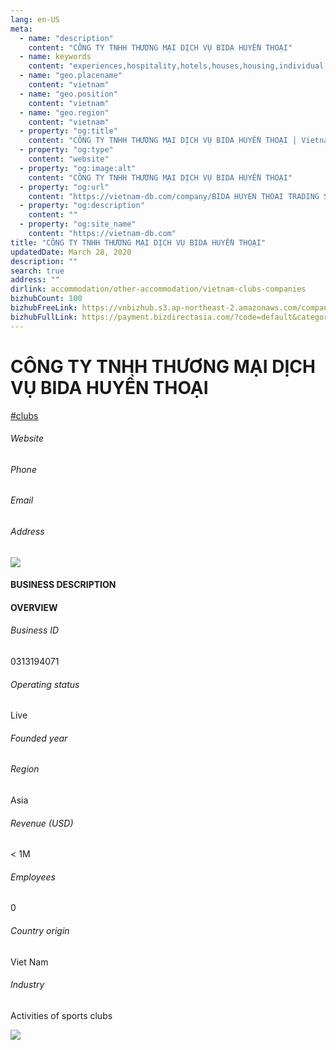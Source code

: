 ```yaml
---
lang: en-US
meta:
  - name: "description"
    content: "CÔNG TY TNHH THƯƠNG MẠI DỊCH VỤ BIDA HUYỀN THOẠI"
  - name: keywords
    content: "experiences,hospitality,hotels,houses,housing,individual,laptops,membership,residential,resort,resorts,speakers,spirits,virtual,wireless,wireless,wireless,vietnam-clubs-companies"
  - name: "geo.placename"
    content: "vietnam"
  - name: "geo.position"
    content: "vietnam"
  - name: "geo.region"
    content: "vietnam"
  - property: "og:title"
    content: "CÔNG TY TNHH THƯƠNG MẠI DỊCH VỤ BIDA HUYỀN THOẠI | Vietnam DB"
  - property: "og:type"
    content: "website"
  - property: "og:image:alt"
    content: "CÔNG TY TNHH THƯƠNG MẠI DỊCH VỤ BIDA HUYỀN THOẠI"
  - property: "og:url"
    content: "https://vietnam-db.com/company/BIDA HUYEN THOAI TRADING SERVICE COMPANY LIMITED-2668533"
  - property: "og:description"
    content: ""
  - property: "og:site_name"
    content: "https://vietnam-db.com"
title: "CÔNG TY TNHH THƯƠNG MẠI DỊCH VỤ BIDA HUYỀN THOẠI"
updatedDate: March 28, 2020
description: ""
search: true
address: ""
dirlink: accommodation/other-accommodation/vietnam-clubs-companies
bizhubCount: 100
bizhubFreeLink: https://vnbizhub.s3.ap-northeast-2.amazonaws.com/companies/vietnam-clubs-companies_preview.xlsx
bizhubFullLink: https://payment.bizdirectasia.com/?code=default&category=bizhub&item=vietnam-clubs-companies&redirect=https://vietnam-db.com
---
```



<div class="bd-item">
    <div class="item-content">
        <div class="detail-title-wrap">
            <h1 class="detail-title">
                CÔNG TY TNHH THƯƠNG MẠI DỊCH VỤ BIDA HUYỀN THOẠI
            </h1>
        </div>
		<div class="detail-tagslist"><a href="/accommodation/other-accommodation/tags/clubs" class="detail-tagitem">#clubs</a></div>
        <h6 class="bd-label">Website</h6>
        <p></p>
		<h6 class="bd-label">Phone</h6>
        <p></p>
        <h6 class="bd-label">Email</h6>
        <p><a class="textColorPrimary" href="#"></a></p>
        <h6 class="bd-label">Address</h6>
        <p></p>
    </div>
</div>

<div class="banner-wrap text-center"><a href="" class="banner-link"><img src="/assets/vndb.com/BannerAds2.jpg" class="banner-img"></a></div>

<div class="bd-item">
    <div class="item-content">
        <h4 class="textColorPrimary item-title">BUSINESS DESCRIPTION</h4>
        <p></p>
    </div>
</div>

<div class="bd-item">
    <div class="item-content">
        <h4 class="textColorPrimary item-title">OVERVIEW</h4>
        <div class="item-info">
            <h6 class="bd-label">Business ID</h6>
            <p>0313194071</p>
        </div>
        <div class="item-info">
            <h6 class="bd-label">Operating status</h6>
            <p>Live<small class="bd-status_dot live"></small></p>
        </div>
        <div class="item-info">
            <h6 class="bd-label">Founded year</h6>
            <p></p>
        </div>
        <div class="item-info">
            <h6 class="bd-label">Region</h6>
            <p>Asia</p>
        </div>
        <div class="item-info">
            <h6 class="bd-label">Revenue (USD)</h6>
            <p>&lt; 1M</p>
        </div>
        <div class="item-info">
            <h6 class="bd-label">Employees</h6>
            <p>0</p>
        </div>
        <div class="item-info">
            <h6 class="bd-label">Country origin</h6>
            <p>Viet Nam</p>
        </div>
        <div class="item-info">
            <h6 class="bd-label">Industry</h6>
            <p>Activities of sports clubs</p>
        </div>
    </div>
</div>

<div class="banner-wrap text-center"><a href="" class="banner-link"><img src="/assets/vndb.com/BannerAd_04_728x90.jpg" class="banner-img"></a></div>

<CustomPopup popupTitle="ENTER EMAIL TO DOWNLOAD" popupSubTitle="The companies data will be sent to your inbox. Please enter your email." :free="this.$frontmatter.bizhubFreeLink" :paid="this.$frontmatter.bizhubFullLink" :count="this.$frontmatter.bizhubCount"/>

